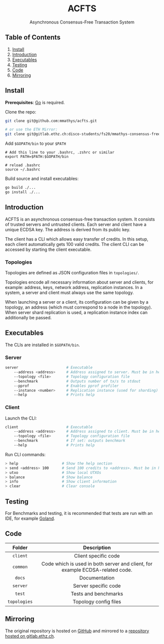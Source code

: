 <div align="center">
    <h1>
        ACFTS
    </h1>
    <p>
        Asynchronous Consensus-Free Transaction System
    </p>
</div>

## Table of Contents
1. [Install](#install)
2. [Introduction](#introduction)
3. [Executables](#executables)
4. [Testing](#testing)
5. [Code](#code)
6. [Mirroring](#mirroring)

## Install

**Prerequisites**: [Go](https://golang.org/doc/install) is required.

Clone the repo:

```bash
git clone git@github.com:mmathys/acfts.git

# or use the ETH Mirror:
git clone git@gitlab.ethz.ch:disco-students/fs20/mmathys-consensus-free-transaction-systems.git
```

Add `$GOPATH/bin` to your `$PATH`
```
# Add this line to your .bashrc, .zshrc or similar
export PATH=$PATH:$GOPATH/bin

# reload .bashrc
source ~/.bashrc
```

Build source and install executables:

```bash
go build ./...
go install ./...
```

## Introduction

ACFTS is an asynchronous consensus-free transaction system. It consists of trusted servers and untrusted clients. Each server
and client have a unique ECDSA key. The address is derived from its public key.

The client has a CLI which allows easy transfer of credits. In this setup, each client automatically gets 100 valid credits.
The client CLI can be accessed by starting the client executable.

### Topologies

Topologies are defined as JSON configuration files in `topologies/`.

Topologies encode all necessary information about server and clients, for example: address, keys, network address,
replication instances. In a system, a server and client must always use the same topology.

When launching a server or a client, its configuration can be given by a topology, an address (which
must correspond to a node in the topology). When server shard replication is used, a replication instance index can
additionally be passed.

## Executables

The CLIs are installed in `$GOPATH/bin`.

### Server

```bash
server                      # Executable
    --address <address>     # Address assigned to server. Must be in hexadecimal.
    --topology <file>       # Topology configuration file
    --benchmark             # Outputs number of tx/s to stdout
    --pprof                 # Enables pprof profiler
    --instance <number>     # Replication instance (used for sharding)
    --help                  # Prints help
```

### Client

Launch the CLI:

```bash
client                      # Executable
    --address <address>     # Address assigned to client. Must be in hexadecimal.
    --topology <file>       # Topology configuration file
    --benchmark             # If set: outputs benchmark
    --help                  # Prints help
```

Run CLI commands:

```bash
> help                    # Show the help section
> send <address> 100      # Send 100 credits to <address>. Must be in hexadecimal.
> utxo                    # Show local UTXOs
> balance                 # Show balance
> info                    # Show client information
> clear                   # Clear console
```

## Testing

For Benchmarks and testing, it is recommended that tests are run with an IDE, for example [Goland](https://www.jetbrains.com/go/).

## Code

| Folder | Description |
| :---: | :---: |
| `client` | Client specific code |
| `common` | Code which is used in both server and client, for example ECDSA-related code. |
| `docs` | Documentation |
| `server` | Server specific code |
| `test` | Tests and benchmarks |
| `topologies` | Topology config files |


## Mirroring

The original repository is hosted on  [GitHub](https://github.com/mmathys/acfts) and mirrored to a [repository hosted
on gitlab.ethz.ch](https://gitlab.ethz.ch/disco-students/fs20/mmathys-consensus-free-transaction-systems).

